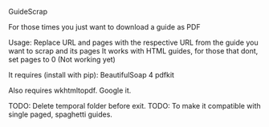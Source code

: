 GuideScrap

For those times you just want to download a guide as PDF

Usage:
Replace URL and pages with the respective URL from the guide you want to scrap and its pages
It works with HTML guides, for those that dont, set pages to 0 (Not working yet)

It requires (install with pip): 
BeautifulSoap 4
pdfkit

Also requires wkhtmltopdf. Google it.

TODO: Delete temporal folder before exit.
TODO: To make it compatible with single paged, spaghetti guides.
